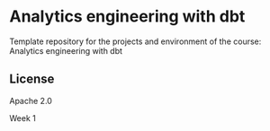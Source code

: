 # Analytics engineering with dbt
Template repository for the projects and environment of the course: Analytics engineering with dbt
## License
Apache 2.0

Week 1